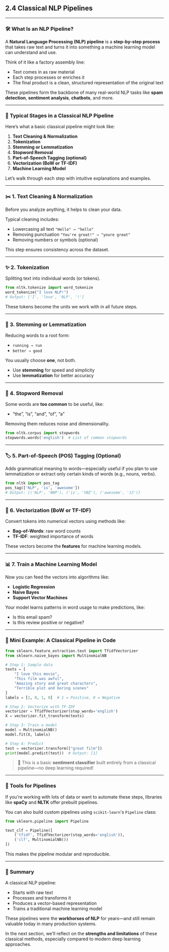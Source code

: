 
## **2.4 Classical NLP Pipelines**

---

### 🛠️ What Is an NLP Pipeline?

A **Natural Language Processing (NLP) pipeline** is a **step-by-step process** that takes raw text and turns it into something a machine learning model can understand and use.

Think of it like a factory assembly line:

* Text comes in as raw material
* Each step processes or enriches it
* The final product is a clean, structured representation of the original text

These pipelines form the backbone of many real-world NLP tasks like **spam detection**, **sentiment analysis**, **chatbots**, and more.

---

### 🔁 Typical Stages in a Classical NLP Pipeline

Here’s what a basic classical pipeline might look like:

1. **Text Cleaning & Normalization**
2. **Tokenization**
3. **Stemming or Lemmatization**
4. **Stopword Removal**
5. **Part-of-Speech Tagging (optional)**
6. **Vectorization (BoW or TF-IDF)**
7. **Machine Learning Model**

Let’s walk through each step with intuitive explanations and examples.

---

### ✂️ 1. Text Cleaning & Normalization

Before you analyze anything, it helps to clean your data.

Typical cleaning includes:

* Lowercasing all text
  `"Hello" → "hello"`
* Removing punctuation
  `"You're great!" → "youre great"`
* Removing numbers or symbols (optional)

This step ensures consistency across the dataset.

---

### ✨ 2. Tokenization

Splitting text into individual words (or tokens).

```python
from nltk.tokenize import word_tokenize
word_tokenize("I love NLP!") 
# Output: ['I', 'love', 'NLP', '!']
```

These tokens become the units we work with in all future steps.

---

### 🌱 3. Stemming or Lemmatization

Reducing words to a root form:

* `running → run`
* `better → good`

You usually choose **one**, not both.

* Use **stemming** for speed and simplicity
* Use **lemmatization** for better accuracy

---

### 🚫 4. Stopword Removal

Some words are **too common** to be useful, like:

* “the”, “is”, “and”, “of”, “a”

Removing them reduces noise and dimensionality.

```python
from nltk.corpus import stopwords
stopwords.words('english')  # List of common stopwords
```

---

### 🏷️ 5. Part-of-Speech (POS) Tagging (Optional)

Adds grammatical meaning to words—especially useful if you plan to use lemmatization or extract only certain kinds of words (e.g., nouns, verbs).

```python
from nltk import pos_tag
pos_tag(['NLP', 'is', 'awesome'])
# Output: [('NLP', 'NNP'), ('is', 'VBZ'), ('awesome', 'JJ')]
```

---

### 🔢 6. Vectorization (BoW or TF-IDF)

Convert tokens into numerical vectors using methods like:

* **Bag-of-Words**: raw word counts
* **TF-IDF**: weighted importance of words

These vectors become the **features** for machine learning models.

---

### 📊 7. Train a Machine Learning Model

Now you can feed the vectors into algorithms like:

* **Logistic Regression**
* **Naive Bayes**
* **Support Vector Machines**

Your model learns patterns in word usage to make predictions, like:

* Is this email spam?
* Is this review positive or negative?

---

### 🧪 Mini Example: A Classical Pipeline in Code

```python
from sklearn.feature_extraction.text import TfidfVectorizer
from sklearn.naive_bayes import MultinomialNB

# Step 1: Sample data
texts = [
    "I love this movie",
    "This film was awful",
    "Amazing story and great characters",
    "Terrible plot and boring scenes"
]
labels = [1, 0, 1, 0]  # 1 = Positive, 0 = Negative

# Step 2: Vectorize with TF-IDF
vectorizer = TfidfVectorizer(stop_words='english')
X = vectorizer.fit_transform(texts)

# Step 3: Train a model
model = MultinomialNB()
model.fit(X, labels)

# Step 4: Predict
test = vectorizer.transform(["great film"])
print(model.predict(test))  # Output: [1]
```

> 🧠 This is a basic **sentiment classifier** built entirely from a classical pipeline—no deep learning required!

---

### 🧰 Tools for Pipelines

If you're working with lots of data or want to automate these steps, libraries like **spaCy** and **NLTK** offer prebuilt pipelines.

You can also build custom pipelines using `scikit-learn`'s `Pipeline` class:

```python
from sklearn.pipeline import Pipeline

text_clf = Pipeline([
    ('tfidf', TfidfVectorizer(stop_words='english')),
    ('clf', MultinomialNB())
])
```

This makes the pipeline modular and reproducible.

---

### 🏁 Summary

A classical NLP pipeline:

* Starts with raw text
* Processes and transforms it
* Produces a vector-based representation
* Trains a traditional machine learning model

These pipelines were the **workhorses of NLP** for years—and still remain valuable today in many production systems.

In the next section, we’ll reflect on the **strengths and limitations** of these classical methods, especially compared to modern deep learning approaches.


